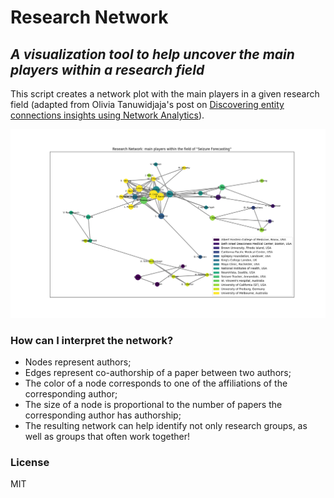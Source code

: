 # Research Network
## _A visualization tool to help uncover the main players within a research field_

This script creates a network plot with the main players in a given research field (adapted from Olivia Tanuwidjaja's post on [Discovering entity connections insights using Network Analytics][credit]). 

![Research Network - Seizure Forecasting](research_network.png)

### How can I interpret the network?
 - Nodes represent authors;
 - Edges represent co-authorship of a paper between two authors;
 - The color of a node corresponds to one of the affiliations of the corresponding author;
 - The size of a node is proportional to the number of papers the corresponding author has authorship;
 - The resulting network can help identify not only research groups, as well as groups that often work together! 


### License

MIT

[credit]: <https://towardsdatascience.com/discovering-entity-connections-insights-using-network-analytics-part-2-d445751413b3>
